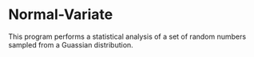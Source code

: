 # Normal-Variate
This program performs a statistical analysis of a set of random numbers sampled from a Guassian distribution.
